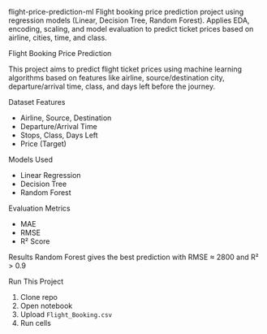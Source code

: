 flight-price-prediction-ml
Flight booking price prediction project using regression models (Linear, Decision Tree, Random Forest). Applies EDA, encoding, scaling, and model evaluation to predict ticket prices based on airline, cities, time, and class.

 Flight Booking Price Prediction

This project aims to predict flight ticket prices using machine learning algorithms based on features like airline, source/destination city, departure/arrival time, class, and days left before the journey.

 Dataset Features
- Airline, Source, Destination
- Departure/Arrival Time
- Stops, Class, Days Left
- Price (Target)

 Models Used
- Linear Regression
- Decision Tree
- Random Forest

 Evaluation Metrics
- MAE
- RMSE
- R² Score

 Results
Random Forest gives the best prediction with RMSE ≈ 2800 and R² > 0.9

 Run This Project
1. Clone repo
2. Open notebook
3. Upload `Flight_Booking.csv`
4. Run cells


